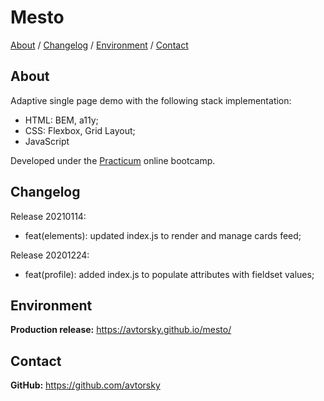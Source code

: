 # Mesto

[About](#about) /
[Changelog](#changelog) /
[Environment](#environment) /
[Contact](#contact)

## About
Adaptive single page demo with the following stack implementation:
* HTML: BEM, a11y;
* CSS: Flexbox, Grid Layout;
* JavaScript

Developed under the [Practicum](https://practicum.yandex.com/web/) online bootcamp.

## Changelog
Release 20210114:
* feat(elements): updated index.js to render and manage cards feed;

Release 20201224:
* feat(profile): added index.js to populate attributes with fieldset values;


## Environment
__Production release:__ <a href="https://avtorsky.github.io/mesto/" target="_blank">https://avtorsky.github.io/mesto/</a>

## Contact
__GitHub:__ <a href="https://github.com/avtorsky" target="_blank">https://github.com/avtorsky</a>